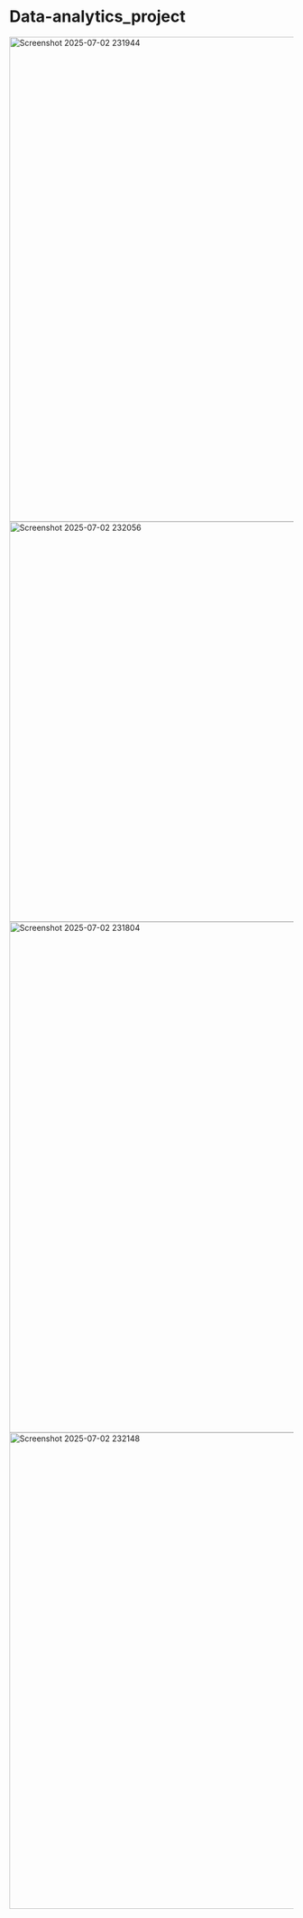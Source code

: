 # Data-analytics_project

<img width="859" alt="Screenshot 2025-07-02 231944" src="https://github.com/user-attachments/assets/e57fb499-5ff3-4f0a-9075-74decc8a3e14" />
<img width="709" alt="Screenshot 2025-07-02 232056" src="https://github.com/user-attachments/assets/0ff901c9-21a7-4af7-9ea0-1a056b4d037a" />
<img width="905" alt="Screenshot 2025-07-02 231804" src="https://github.com/user-attachments/assets/6057e5d4-698b-4ae7-baa0-e0a0d75b67f9" />
<img width="844" alt="Screenshot 2025-07-02 232148" src="https://github.com/user-attachments/assets/ee5d955f-c7d0-4dcb-bb78-6e76788d14da" />
